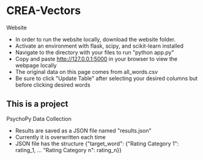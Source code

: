 # CREA-Vectors
Website
- In order to run the website locally, download the website folder. 
- Activate an environment with flask, scipy, and scikit-learn installed 
- Navigate to the directory with your files to run "python app.py"
- Copy and paste http://127.0.0.1:5000 in your browser to view the webpage locally
- The original data on this page comes from all_words.csv
- Be sure to click "Update Table" after selecting your desired columns but before clicking desired words

## This is a project

PsychoPy Data Collection
- Results are saved as a JSON file named "results.json"
- Currently it is overwritten each time
- JSON file has the structure {"target_word": {"Rating Category 1": rating_1, ... "Rating Category n": rating_n}}



